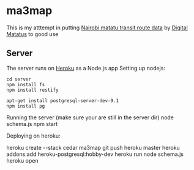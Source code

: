 # ma3map

This is my atttempt in putting [Nairobi matatu transit route data](http://www.gtfs-data-exchange.com/agency/university-of-nairobi-c4dlab/) by [Digital Matatus](http://www.digitalmatatus.com/) to good use

## Server
The server runs on [Heroku](https://www.heroku.com) as a Node.js app
Setting up nodejs:
    
    cd server
    npm install fs
    npm install restify

    apt-get install postgresql-server-dev-9.1
    npm install pg

Running the server (make sure your are still in the server dir)
    node schema.js
    npm start

Deploying on heroku:

   heroku create --stack cedar ma3map
   git push heroku master
   heroku addons:add heroku-postgresql:hobby-dev
   heroku run node schema.js
   heroku open
